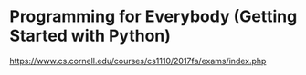 # Programming for Everybody (Getting Started with Python) 

https://www.cs.cornell.edu/courses/cs1110/2017fa/exams/index.php


